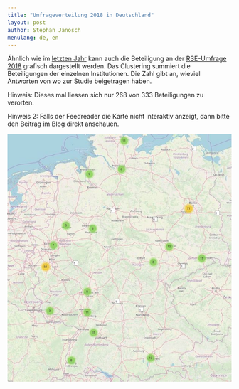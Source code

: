 ```yaml
---
title: "Umfrageverteilung 2018 in Deutschland"
layout: post
author: Stephan Janosch
menulang: de, en
---
```


Ähnlich wie im [letzten Jahr](/blog/2018/03/06/verteilung-der-umfrage-in-deutschland.html) kann auch die Beteiligung an der [RSE-Umfrage 2018](https://github.com/softwaresaved/international-survey/tree/master/analysis/2018) grafisch dargestellt werden. Das Clustering summiert die Beteiligungen der einzelnen Institutionen. Die Zahl gibt an, wieviel Antworten von wo zur Studie beigetragen haben.   

Hinweis: Dieses mal liessen sich nur 268 von 333 Beteiligungen zu verorten.

Hinweis 2: Falls der Feedreader die Karte nicht interaktiv anzeigt, dann bitte den Beitrag im Blog direkt anschauen.


<noscript>
<img src="/assets/img/blog/2019/deRSE_survey_geom_distr_2018.jpg" alt="geographische Verteilung der Umfragebeteiligungen">
</noscript>
<div id="map2018" style="height:1100px;"></div>

<script type="text/javascript" src="{{ "/js/leaflet.js" | prepend: site.baseurl }}"></script>
<script type="text/javascript" src="{{ "/js/leaflet.markercluster.js" | prepend: site.baseurl }}"></script>
<script type="text/javascript">


function onEachFeature(feature, layer) {
    if (feature.properties && feature.properties.popupContent) {
        layer.bindPopup(feature.properties.popupContent);
    }
}

function myPointToLayer(geoJsonPoint, latlng) {
             return L.marker(latlng, {icon: L.divIcon({className: 'survey-icon',iconSize: new L.Point(20, 20),html:geoJsonPoint.properties.value})}); 
}

var map2018 = L.map('map2018').setView([51.000,10.316], 7);

L.tileLayer('https://{s}.tile.osm.org/{z}/{x}/{y}.png', {
    attribution: '&copy; <a href="http://osm.org/copyright">OpenStreetMap</a> contributors'
}).addTo(map2018);

{% include survey/survey2018_distribution.js %}

function myClustering(cluster) {
		var childCount = cluster.getChildCount();
		var c = ' marker-cluster-';
		if (childCount < 10) {
			c += 'small';
		} else if (childCount < 100) {
			c += 'medium';
		} else {
			c += 'large';
		}
		var markers = cluster.getAllChildMarkers();
		var n = 0;
        for (var i = 0; i < markers.length; i++) 
        {
        	n += markers[i].feature.properties.value;
        }
		return new L.DivIcon({ html: '<div><span>' + n + '</span></div>', className: 'marker-cluster' + c, iconSize: new L.Point(40, 40) });
}

var surveyGroup2018 = L.markerClusterGroup(
	{
		iconCreateFunction:myClustering
	}
);
var surveyLayer2018 = 	L.geoJSON(surveyFeatures2018, {
                                     	onEachFeature: onEachFeature,
                                     	pointToLayer:myPointToLayer
                                     }
               	  );
surveyGroup2018.addLayer(surveyLayer2018);
map2018.addLayer(surveyGroup2018);

</script>
